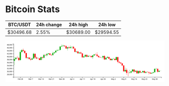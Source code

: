 # Bitcoin Stats

BTC/USDT|24h change|24h high|24h low|
|---|---|---|---|
|$30496.68|2.55%|$30689.00|$29594.55|

<img src="./chart.svg">
